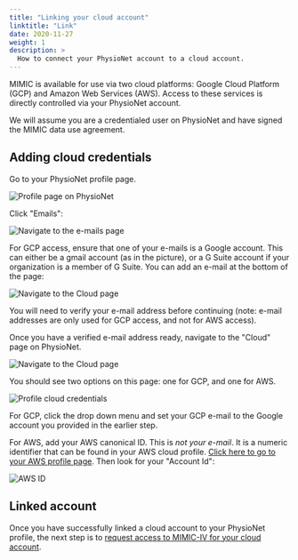 ```yaml
---
title: "Linking your cloud account"
linktitle: "Link"
date: 2020-11-27
weight: 1
description: >
  How to connect your PhysioNet account to a cloud account.
---
```


MIMIC is available for use via two cloud platforms: Google Cloud Platform (GCP) and Amazon Web Services (AWS). Access to these services is directly controlled via your PhysioNet account.

We will assume you are a credentialed user on PhysioNet and have signed the MIMIC data use agreement.

## Adding cloud credentials

Go to your PhysioNet profile page.

![Profile page on PhysioNet](/img/cloud/profile.png)

Click "Emails":

![Navigate to the e-mails page](/img/cloud/emails.png)

For GCP access, ensure that one of your e-mails is a Google account. This can either be a gmail account (as in the picture), or a G Suite account if your organization is a member of G Suite. You can add an e-mail at the bottom of the page:

![Navigate to the Cloud page](/img/cloud/add_email.png)

You will need to verify your e-mail address before continuing (note: e-mail addresses are only used for GCP access, and not for AWS access).

Once you have a verified e-mail address ready, navigate to the "Cloud" page on PhysioNet.

![Navigate to the Cloud page](/img/cloud/cloud_page.png)

You should see two options on this page: one for GCP, and one for AWS.

![Profile cloud credentials](/img/cloud/credentials.png)

For GCP, click the drop down menu and set your GCP e-mail to the Google account you provided in the earlier step.

For AWS, add your AWS canonical ID. This is *not your e-mail*. It is a numeric identifier that can be found in your AWS cloud profile. [Click here to go to your AWS profile page](https://console.aws.amazon.com/billing/home?#/account). Then look for your "Account Id":

![AWS ID](/img/cloud/aws/aws_id.png)

## Linked account

Once you have successfully linked a cloud account to your PhysioNet profile, the next step is to [request access to MIMIC-IV for your cloud account](/iv/access/cloud/request).